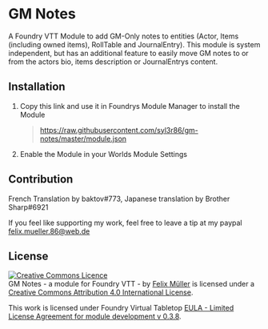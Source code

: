 # GM Notes

A Foundry VTT Module to add GM-Only notes to entities (Actor, Items (including owned items), RollTable and JournalEntry).
This module is system independent, but has an additional feature to easily move GM notes to or from the actors bio, items description or JournalEntrys content.

## Installation
1. Copy this link and use it in Foundrys Module Manager to install the Module

    > https://raw.githubusercontent.com/syl3r86/gm-notes/master/module.json
    
2. Enable the Module in your Worlds Module Settings

## Contribution
French Translation by baktov#773, Japanese translation by Brother Sharp#6921

If you feel like supporting my work, feel free to leave a tip at my paypal felix.mueller.86@web.de

## License
<a rel="license" href="http://creativecommons.org/licenses/by/4.0/"><img alt="Creative Commons Licence" style="border-width:0" src="https://i.creativecommons.org/l/by/4.0/88x31.png" /></a><br /><span xmlns:dct="http://purl.org/dc/terms/" property="dct:title">GM Notes - a module for Foundry VTT -</span> by <a xmlns:cc="http://creativecommons.org/ns#" href="https://github.com/syl3r86?tab=repositories" property="cc:attributionName" rel="cc:attributionURL">Felix Müller</a> is licensed under a <a rel="license" href="http://creativecommons.org/licenses/by/4.0/">Creative Commons Attribution 4.0 International License</a>.

This work is licensed under Foundry Virtual Tabletop [EULA - Limited License Agreement for module development v 0.3.8](http://foundryvtt.com/pages/license.html).